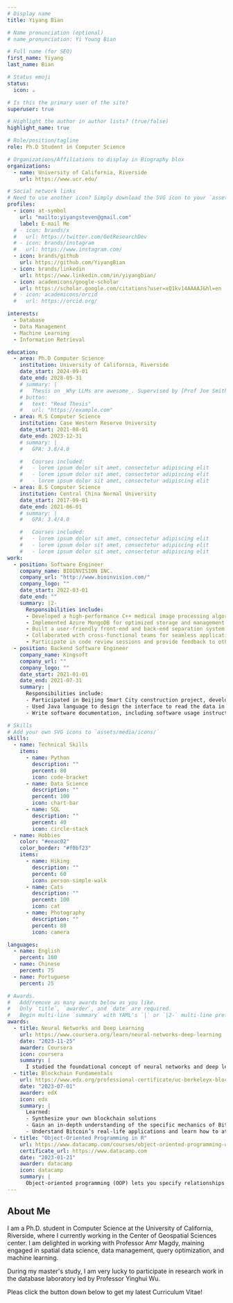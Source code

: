 ```yaml
---
# Display name
title: Yiyang Bian

# Name pronunciation (optional)
# name_pronunciation: Yi Young Bian

# Full name (for SEO)
first_name: Yiyang
last_name: Bian

# Status emoji
status:
  icon: ☕️

# Is this the primary user of the site?
superuser: true

# Highlight the author in author lists? (true/false)
highlight_name: true

# Role/position/tagline
role: Ph.D Student in Computer Science

# Organizations/Affiliations to display in Biography blox
organizations:
  - name: University of California, Riverside
    url: https://www.ucr.edu/

# Social network links
# Need to use another icon? Simply download the SVG icon to your `assets/media/icons/` folder.
profiles:
  - icon: at-symbol
    url: "mailto:yiyangsteven@gmail.com"
    label: E-mail Me
  # - icon: brands/x
  #   url: https://twitter.com/GetResearchDev
  # - icon: brands/instagram
  #   url: https://www.instagram.com/
  - icon: brands/github
    url: https://github.com/YiyangBian
  - icon: brands/linkedin
    url: https://www.linkedin.com/in/yiyangbian/
  - icon: academicons/google-scholar
    url: https://scholar.google.com/citations?user=xQ1kv14AAAAJ&hl=en
  # - icon: academicons/orcid
  #   url: https://orcid.org/

interests:
  - Database
  - Data Management
  - Machine Learning
  - Information Retrieval

education:
  - area: Ph.D Computer Science
    institution: University of California, Riverside
    date_start: 2024-09-01
    date_end: 2028-05-31
    # summary: |
    #   Thesis on _Why LLMs are awesome_. Supervised by [Prof Joe Smith](https://example.com). Presented papers at 5 IEEE conferences with the contributions being published in 2 Springer journals.
    # button:
    #   text: "Read Thesis"
    #   url: "https://example.com"
  - area: M.S Computer Science
    institution: Case Western Reserve University
    date_start: 2021-08-01
    date_end: 2023-12-31
    # summary: |
    #   GPA: 3.8/4.0

    #   Courses included:
    #   - lorem ipsum dolor sit amet, consectetur adipiscing elit
    #   - lorem ipsum dolor sit amet, consectetur adipiscing elit
    #   - lorem ipsum dolor sit amet, consectetur adipiscing elit
  - area: B.S Computer Science
    institution: Central China Normal University
    date_start: 2017-09-01
    date_end: 2021-06-01
    # summary: |
    #   GPA: 3.4/4.0

    #   Courses included:
    #   - lorem ipsum dolor sit amet, consectetur adipiscing elit
    #   - lorem ipsum dolor sit amet, consectetur adipiscing elit
    #   - lorem ipsum dolor sit amet, consectetur adipiscing elit
work:
  - position: Software Engineer
    company_name: BIOINVISION INC.
    company_url: "http://www.bioinvision.com/"
    company_logo: ""
    date_start: 2022-03-01
    date_end: ""
    summary: |2-
      Responsibilities include:
      - Developed a high-performance C++ medical image processing algorithms for efficient 3D and 2D image processing.
      - Implemented Azure MongoDB for optimized storage and management of extensive 3D and 2D image datasets, resulting in enhanced data storage and retrieval efficiency.
      - Built a user-friendly front-end and back-end separation system using Python Flask and Vue, focusing on email-based one-time password (OTP) authentication and permission management.
      - Collaborated with cross-functional teams for seamless application integration with the company's core platform.
      - Participate in code review sessions and provide feedback to other team members to ensure code quality and maintainability.
  - position: Backend Software Engineer
    company_name: Kingsoft
    company_url: ""
    company_logo: ""
    date_start: 2021-01-01
    date_end: 2021-07-31
    summary: |
      Responsibilities include:
      - Participated in Beijing Smart City construction project, developed back-end application interface with Java language in the project, mainly used Spring Boot and Mybatis-Plus framework, and used Maven technology to manage back-end imported packages.
      - Used Java language to design the interface to read the data in Excel and Word documents and store the data in different objects. Design the database table structure, and finally the data stored in the company's cloud database (Kingsoft Cloud).
      - Write software documentation, including software usage instructions, testing instructions, and version update plans.

# Skills
# Add your own SVG icons to `assets/media/icons/`
skills:
  - name: Technical Skills
    items:
      - name: Python
        description: ""
        percent: 80
        icon: code-bracket
      - name: Data Science
        description: ""
        percent: 100
        icon: chart-bar
      - name: SQL
        description: ""
        percent: 40
        icon: circle-stack
  - name: Hobbies
    color: "#eeac02"
    color_border: "#f0bf23"
    items:
      - name: Hiking
        description: ""
        percent: 60
        icon: person-simple-walk
      - name: Cats
        description: ""
        percent: 100
        icon: cat
      - name: Photography
        description: ""
        percent: 80
        icon: camera

languages:
  - name: English
    percent: 100
  - name: Chinese
    percent: 75
  - name: Portuguese
    percent: 25

# Awards.
#   Add/remove as many awards below as you like.
#   Only `title`, `awarder`, and `date` are required.
#   Begin multi-line `summary` with YAML's `|` or `|2-` multi-line prefix and indent 2 spaces below.
awards:
  - title: Neural Networks and Deep Learning
    url: https://www.coursera.org/learn/neural-networks-deep-learning
    date: "2023-11-25"
    awarder: Coursera
    icon: coursera
    summary: |
      I studied the foundational concept of neural networks and deep learning. By the end, I was familiar with the significant technological trends driving the rise of deep learning; build, train, and apply fully connected deep neural networks; implement efficient (vectorized) neural networks; identify key parameters in a neural network’s architecture; and apply deep learning to your own applications.
  - title: Blockchain Fundamentals
    url: https://www.edx.org/professional-certificate/uc-berkeleyx-blockchain-fundamentals
    date: "2023-07-01"
    awarder: edX
    icon: edx
    summary: |
      Learned:
      - Synthesize your own blockchain solutions
      - Gain an in-depth understanding of the specific mechanics of Bitcoin
      - Understand Bitcoin’s real-life applications and learn how to attack and destroy Bitcoin, Ethereum, smart contracts and Dapps, and alternatives to Bitcoin’s Proof-of-Work consensus algorithm
  - title: "Object-Oriented Programming in R"
    url: https://www.datacamp.com/courses/object-oriented-programming-with-s3-and-r6-in-r
    certificate_url: https://www.datacamp.com
    date: "2023-01-21"
    awarder: datacamp
    icon: datacamp
    summary: |
      Object-oriented programming (OOP) lets you specify relationships between functions and the objects that they can act on, helping you manage complexity in your code. This is an intermediate level course, providing an introduction to OOP, using the S3 and R6 systems. S3 is a great day-to-day R programming tool that simplifies some of the functions that you write. R6 is especially useful for industry-specific analyses, working with web APIs, and building GUIs.
---
```


## About Me

I am a Ph.D. student in Computer Science at the University of California, Riverside, where I currently working in the Center of Geospatial Sciences center. I am delighted in working with Professor Amr Magdy, maining engaged in spatial data science, data management, query optimization, and machine learning.

During my master's study, I am very lucky to participate in research work in the database laboratory led by Professor Yinghui Wu.

Pleas click the button down below to get my latest Curriculum Vitae!
